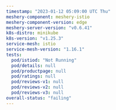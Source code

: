 ```yaml
---
timestamp: "2023-01-12 05:09:00 UTC Thu"
meshery-component: meshery-istio
meshery-component-version: edge
meshery-server-version: "v0.6.41"
k8s-distro: minikube
k8s-version: "v1.25.3"
service-mesh: istio
service-mesh-version: "1.16.1"
tests:
  pod/istiod: "Not Running"
  pod/details: null
  pod/productpage: null
  pod/ratings: null
  pod/reviews-v1: null
  pod/reviews-v2: null
  pod/reviews-v3: null
overall-status: "failing"
---
```

